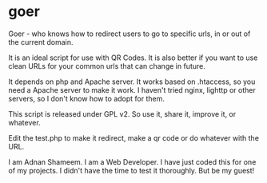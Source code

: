# goer
Goer - who knows how to redirect users to go to specific urls, in or out of the current domain.

It is an ideal script for use with QR Codes. It is also better if you want to use clean URLs for your common urls that can change in future.

It depends on php and Apache server. It works based on .htaccess, so you need a Apache server to make it work. I haven't tried nginx, lighttp or other servers, so I don't know how to adopt for them.

This script is released under GPL v2. So use it, share it, improve it, or whatever.

Edit the test.php to make it redirect, make a qr code or do whatever with the URL.

I am Adnan Shameem. I am a Web Developer. I have just coded this for one of my projects. I didn't have the time to test it thoroughly. But be my guest!